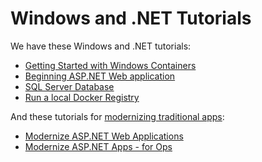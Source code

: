 # Windows and .NET Tutorials

We have these Windows and .NET tutorials:

* [Getting Started with Windows Containers](windows-containers/)
* [Beginning ASP.NET Web application](aspnet-web/README.md)
* [SQL Server Database](sql-server/README.md)
* [Run a local Docker Registry](registry/README.md)

And these tutorials for [modernizing traditional apps](modernize-traditional-apps/README.md):

* [Modernize ASP.NET Web Applications](modernize-traditional-apps/modernize-aspnet/README.md)
* [Modernize ASP.NET Apps - for Ops](modernize-traditional-apps/modernize-aspnet-ops/README.md)

